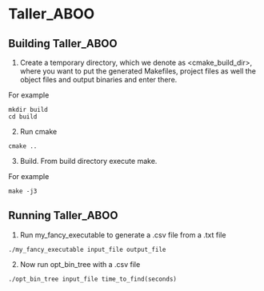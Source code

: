 # Taller_ABOO
## Building Taller_ABOO

1. Create a temporary directory, which we denote as <cmake_build_dir>, where you want to put the generated Makefiles, project files as well the object files and output binaries and enter there.

For example

```
mkdir build
cd build
```

2. Run cmake

```
cmake ..
```

3. Build. From build directory execute make.

For example

```
make -j3
```

## Running Taller_ABOO

1. Run my_fancy_executable to generate a .csv file from a .txt file

```
./my_fancy_executable input_file output_file
```

2. Now run opt_bin_tree with a .csv file
```
./opt_bin_tree input_file time_to_find(seconds)
```
